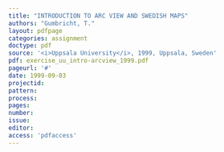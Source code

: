 ```yaml
---
title: "INTRODUCTION TO ARC VIEW AND SWEDISH MAPS"
authors: "Gumbricht, T."
layout: pdfpage
categories: assignment
doctype: pdf
source: '<i>Uppsala University</i>, 1999, Uppsala, Sweden'
pdf: exercise_uu_intro-arcview_1999.pdf
pageurl: '#'
date: 1999-09-03
projectid:
pattern:
process:
pages:
number:
issue:
editor:
access: 'pdfaccess'
---
```


